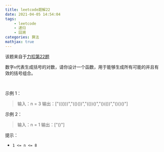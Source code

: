 ```yaml
---
title: leetcode题解22
date: 2021-04-05 14:54:04
tags:
    - leetcode
    - 递归
    - 回溯
categories: 算法
mathjax: true
---
```


该题来自于[力扣第22题](https://leetcode-cn.com/problems/generate-parentheses/)

数字`n`代表生成括号的对数，请你设计一个函数，用于能够生成所有可能的并且有效的括号组合。
<!--more--> 

示例 1：
> 输入：n = 3
输出：["((()))","(()())","(())()","()(())","()()()"]

示例 2：
> 输入：n = 1
输出：["()"]


提示：
* `1 <= n <= 8`

